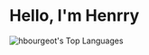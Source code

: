 # Hello, I'm Henrry

![hbourgeot's Top Languages](https://github-readme-stats.vercel.app/api/top-langs/?username=hbourgeot&theme=onedark&layout=pie&hide=css&langs_count=5)
